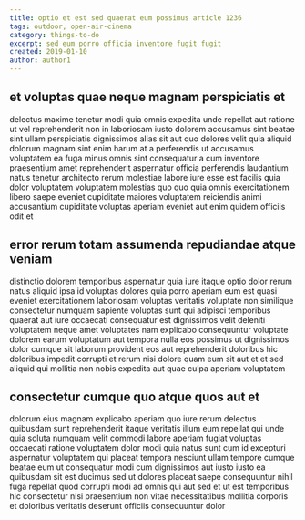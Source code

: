 ```yaml
---
title: optio et est sed quaerat eum possimus article 1236
tags: outdoor, open-air-cinema
category: things-to-do
excerpt: sed eum porro officia inventore fugit fugit
created: 2019-01-10
author: author1
---
```


## et voluptas quae neque magnam perspiciatis et

delectus maxime tenetur modi quia omnis expedita unde repellat aut ratione ut vel reprehenderit non in laboriosam iusto dolorem accusamus sint beatae sint ullam perspiciatis dignissimos alias sit aut quo dolores velit quia aliquid dolorum magnam sint enim harum at a perferendis ut accusamus voluptatem ea fuga minus omnis sint consequatur a cum inventore praesentium amet reprehenderit aspernatur officia perferendis laudantium natus tenetur architecto rerum molestiae labore iure esse est facilis quia dolor voluptatem voluptatem molestias quo quo quia omnis exercitationem libero saepe eveniet cupiditate maiores voluptatem reiciendis animi accusantium cupiditate voluptas aperiam eveniet aut enim quidem officiis odit et

## error rerum totam assumenda repudiandae atque veniam

distinctio dolorem temporibus aspernatur quia iure itaque optio dolor rerum natus aliquid ipsa id voluptas dolores quia porro aperiam eum est quasi eveniet exercitationem laboriosam voluptas veritatis voluptate non similique consectetur numquam sapiente voluptas sunt qui adipisci temporibus quaerat aut iure occaecati consequatur est dignissimos velit deleniti voluptatem neque amet voluptates nam explicabo consequuntur voluptate dolorem earum voluptatum aut tempora nulla eos possimus ut dignissimos dolor cumque sit laborum provident eos aut reprehenderit doloribus hic doloribus impedit corrupti et rerum nisi dolore quam eum sit aut et et sed aliquid qui mollitia non nobis expedita aut quae culpa aperiam voluptatem

## consectetur cumque quo atque quos aut et

dolorum eius magnam explicabo aperiam quo iure rerum delectus quibusdam sunt reprehenderit itaque veritatis illum eum repellat qui unde quia soluta numquam velit commodi labore aperiam fugiat voluptas occaecati ratione voluptatem dolor modi quia natus sunt cum id excepturi aspernatur voluptatem qui placeat tempora nesciunt ullam tempore cumque beatae eum ut consequatur modi cum dignissimos aut iusto iusto ea quibusdam sit est ducimus sed ut dolores placeat saepe consequuntur nihil fuga repellat quod corrupti modi ad omnis qui aut sed et ut est temporibus hic consectetur nisi praesentium non vitae necessitatibus mollitia corporis et doloribus veritatis deserunt officiis consequuntur dolor
